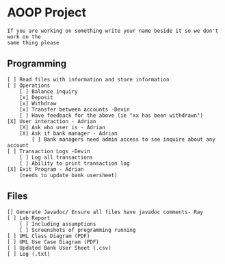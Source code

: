 # AOOP Project
    If you are working on something write your name beside it so we don't work on the
    same thing please

## Programming
    [ ] Read files with information and store information
    [ ] Operations
        [ ] Balance inquiry
        [x] Deposit
        [x] Withdraw
        [x] Transfer between accounts -Devin
        [ ] Have feedback for the above (ie "xx has been withdrawn")
    [X] User interaction - Adrian
        [X] Ask who user is - Adrian
        [X] Ask if bank manager - Adrian
            [ ] Bank managers need admin access to see inquire about any account
    [ ] Transaction Logs -Devin
        [ ] Log all transactions
        [ ] Ability to print transaction log
    [X] Exit Program - Adrian
        (needs to update bank usersheet)

## Files
    [] Generate Javadoc/ Ensure all files have javadoc comments- Ray
    [ ] Lab Report
        [ ] Including assumptions
        [ ] Screenshots of programming running
    [ ] UML Class Diagram (PDF)
    [ ] UML Use Case Diagram (PDF)
    [ ] Updated Bank User Sheet (.csv)  
    [ ] Log (.txt)

